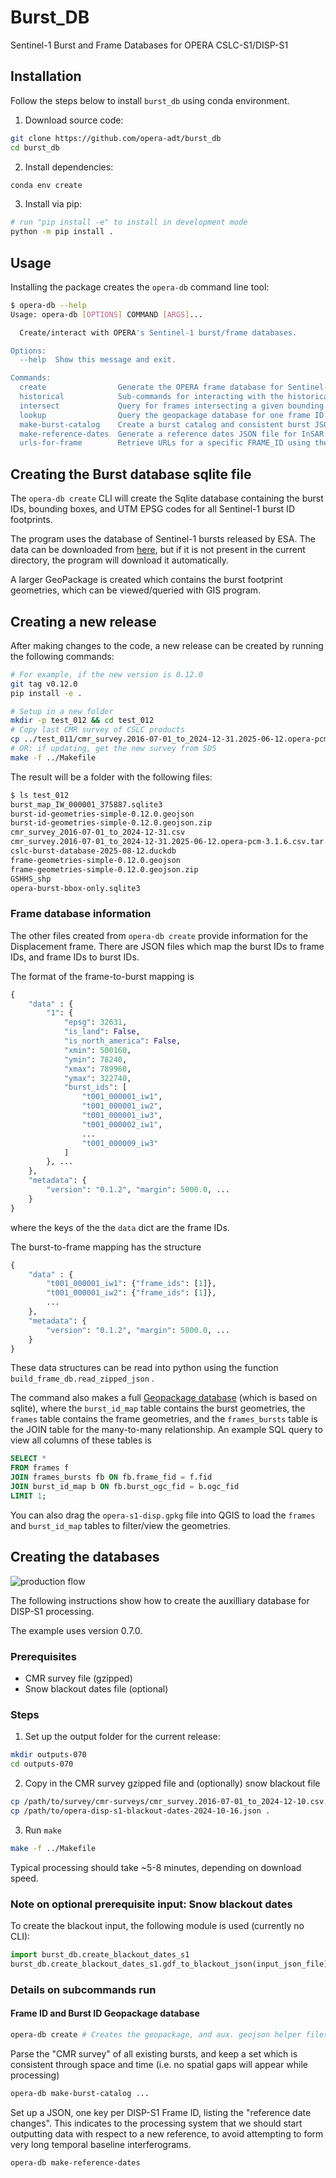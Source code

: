 # Burst_DB

Sentinel-1 Burst and Frame Databases for OPERA CSLC-S1/DISP-S1

## Installation

Follow the steps below to install `burst_db` using conda environment.

1. Download source code:

```bash
git clone https://github.com/opera-adt/burst_db
cd burst_db
```

2. Install dependencies:

```bash
conda env create
```

3. Install via pip:

```bash
# run "pip install -e" to install in development mode
python -m pip install .
```

## Usage

Installing the package creates the `opera-db` command line tool:

```bash
$ opera-db --help
Usage: opera-db [OPTIONS] COMMAND [ARGS]...

  Create/interact with OPERA's Sentinel-1 burst/frame databases.

Options:
  --help  Show this message and exit.

Commands:
  create                Generate the OPERA frame database for Sentinel-1...
  historical            Sub-commands for interacting with the historical...
  intersect             Query for frames intersecting a given bounding...
  lookup                Query the geopackage database for one frame ID.
  make-burst-catalog    Create a burst catalog and consistent burst JSON.
  make-reference-dates  Generate a reference dates JSON file for InSAR...
  urls-for-frame        Retrieve URLs for a specific FRAME_ID using the...

```

## Creating the Burst database sqlite file

The `opera-db create` CLI will create the Sqlite database containing the burst IDs, bounding boxes, and UTM EPSG codes for all Sentinel-1 burst ID footprints.

The program uses the database of Sentinel-1 bursts released by ESA. The data can be downloaded from [here](https://sar-mpc.eu/files/S1_burstid_20220530.zip), but if it is not present in the current directory, the program will download it automatically.

A larger GeoPackage is created which contains the burst footprint geometries, which can be viewed/queried with GIS program.

## Creating a new release

After making changes to the code, a new release can be created by running the following commands:

```bash
# For example, if the new version is 0.12.0
git tag v0.12.0
pip install -e .

# Setup in a new folder
mkdir -p test_012 && cd test_012
# Copy last CMR survey of CSLC products
cp ../test_011/cmr_survey.2016-07-01_to_2024-12-31.2025-06-12.opera-pcm-3.1.6.csv.tar.gz .
# OR: if updating, get the new survey from SDS
make -f ../Makefile
```

The result will be a folder with the following files:

```bash
$ ls test_012
burst_map_IW_000001_375887.sqlite3                                          opera-disp-s1-blackout-dates-2025-08-12.json
burst-id-geometries-simple-0.12.0.geojson                                   opera-disp-s1-consistent-burst-ids-2025-08-12-2016-07-01_to_2024-12-31.json
burst-id-geometries-simple-0.12.0.geojson.zip                               opera-disp-s1-consistent-burst-ids-no-blackout.json
cmr_survey_2016-07-01_to_2024-12-31.csv                                     opera-disp-s1-reference-dates-2025-08-12.json
cmr_survey.2016-07-01_to_2024-12-31.2025-06-12.opera-pcm-3.1.6.csv.tar.gz   opera-s1-disp-0.12.0-2d.gpkg
cslc-burst-database-2025-08-12.duckdb                                       opera-s1-disp-0.12.0-burst-to-frame.json.zip
frame-geometries-simple-0.12.0.geojson                                      opera-s1-disp-0.12.0-frame-to-burst.json.zip
frame-geometries-simple-0.12.0.geojson.zip                                  opera-s1-disp-0.12.0.gpkg
GSHHS_shp                                                                   usgs_land_0.3deg_buffered.geojson.zip
opera-burst-bbox-only.sqlite3
```

### Frame database information

The other files created from `opera-db create` provide information for the Displacement frame. There are JSON files which map the burst IDs to frame IDs, and frame IDs to burst IDs.

The format of the frame-to-burst mapping is
```python
{
    "data" : {
        "1": {
            "epsg": 32631,
            "is_land": False,
            "is_north_america": False,
            "xmin": 500160,
            "ymin": 78240,
            "xmax": 789960,
            "ymax": 322740,
            "burst_ids": [
                "t001_000001_iw1",
                "t001_000001_iw2",
                "t001_000001_iw3",
                "t001_000002_iw1",
                ...
                "t001_000009_iw3"
            ]
        }, ...
    },
    "metadata": {
        "version": "0.1.2", "margin": 5000.0, ...
    }
}
```
where the keys of the the `data` dict are the frame IDs.

The burst-to-frame mapping has the structure
```python
{
    "data" : {
        "t001_000001_iw1": {"frame_ids": [1]},
        "t001_000001_iw2": {"frame_ids": [1]},
        ...
    },
    "metadata": {
        "version": "0.1.2", "margin": 5000.0, ...
    }
}
```
These data structures can be read into python using the function `build_frame_db.read_zipped_json` .

The command also makes a full [Geopackage database](https://www.geopackage.org/) (which is based on sqlite), where the `burst_id_map` table contains the burst geometries, the `frames` table contains the frame geometries, and the `frames_bursts` table is the JOIN table for the many-to-many relationship.
An example SQL query to view all columns of these tables is

```sql
SELECT *
FROM frames f
JOIN frames_bursts fb ON fb.frame_fid = f.fid
JOIN burst_id_map b ON fb.burst_ogc_fid = b.ogc_fid
LIMIT 1;
```

You can also drag the `opera-s1-disp.gpkg` file into QGIS to load the `frames` and `burst_id_map` tables to filter/view the geometries.

## Creating the databases

![production flow](./docs/DISP-S1-database-production-flow.drawio.svg)

The following instructions show how to create the auxilliary database for DISP-S1 processing.

The example uses version 0.7.0.

### Prerequisites

- CMR survey file (gzipped)
- Snow blackout dates file (optional)

### Steps

1. Set up the output folder for the current release:

```bash
mkdir outputs-070
cd outputs-070
```

2. Copy in the CMR survey gzipped file and (optionally) snow blackout file

```bash
cp /path/to/survey/cmr-surveys/cmr_survey.2016-07-01_to_2024-12-10.csv.tar.gz .
cp /path/to/opera-disp-s1-blackout-dates-2024-10-16.json .
```

3. Run `make`

```bash
make -f ../Makefile
```

Typical processing should take ~5-8 minutes, depending on download speed.

### Note on optional prerequisite input: Snow blackout dates

To create the blackout input, the following module is used (currently no CLI):

```python
import burst_db.create_blackout_dates_s1
burst_db.create_blackout_dates_s1.gdf_to_blackout_json(input_json_file)
```

### Details on subcommands run

#### Frame ID and Burst ID Geopackage database

```bash
opera-db create # Creates the geopackage, and aux. geojson helper files
```

Parse the "CMR survey" of all existing bursts, and keep a set which is consistent through space and time (i.e. no spatial gaps will appear while processing)

```bash
opera-db make-burst-catalog ...
```

Set up a JSON, one key per DISP-S1 Frame ID, listing the "reference date changes".
This indicates to the processing system that we should start outputting data with respect to a new reference, to avoid attempting to form very long temporal baseline interferograms.

```bash
opera-db make-reference-dates
```
